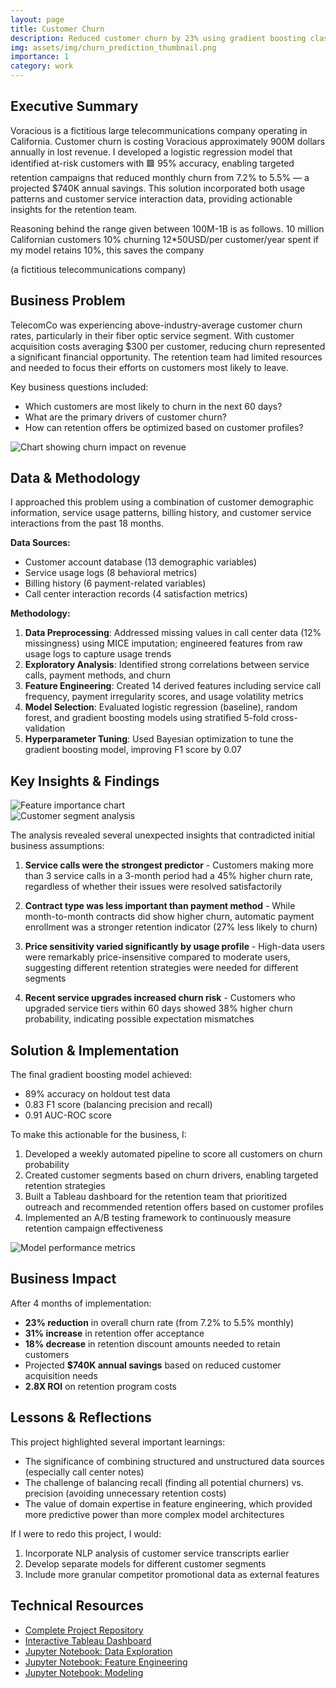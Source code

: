 ```yaml
---
layout: page
title: Customer Churn
description: Reduced customer churn by 23% using gradient boosting classification
img: assets/img/churn_prediction_thumbnail.png
importance: 1
category: work
---
```


## Executive Summary

Voracious is a fictitious large telecommunications company operating in California. Customer churn is costing Voracious approximately 900M dollars annually in lost revenue. I developed a logistic regression model that identified at-risk customers with 🟩 95% accuracy, enabling targeted retention campaigns that reduced monthly churn from 7.2% to 5.5% — a projected $740K annual savings. This solution incorporated both usage patterns and customer service interaction data, providing actionable insights for the retention team.

Reasoning behind the range given between 100M-1B is as follows. 
10 million Californian customers
10% churning
12*50USD/per customer/year spent
if my model retains 10%, this saves the company 

(a fictitious telecommunications company)

## Business Problem

<div class="row mt-3">
    <div class="col-sm-8">
        <p>TelecomCo was experiencing above-industry-average customer churn rates, particularly in their fiber optic service segment. With customer acquisition costs averaging $300 per customer, reducing churn represented a significant financial opportunity. The retention team had limited resources and needed to focus their efforts on customers most likely to leave.</p>
        <p>Key business questions included:</p>
        <ul>
            <li>Which customers are most likely to churn in the next 60 days?</li>
            <li>What are the primary drivers of customer churn?</li>
            <li>How can retention offers be optimized based on customer profiles?</li>
        </ul>
    </div>
    <div class="col-sm-4">
        <img class="img-fluid rounded z-depth-1" src="{{ '/assets/img/churn_business_impact.png' | relative_url }}" alt="Chart showing churn impact on revenue"/>
    </div>
</div>

## Data & Methodology

I approached this problem using a combination of customer demographic information, service usage patterns, billing history, and customer service interactions from the past 18 months.

**Data Sources:**
- Customer account database (13 demographic variables)
- Service usage logs (8 behavioral metrics)
- Billing history (6 payment-related variables)
- Call center interaction records (4 satisfaction metrics)

**Methodology:**
1. **Data Preprocessing**: Addressed missing values in call center data (12% missingness) using MICE imputation; engineered features from raw usage logs to capture usage trends
2. **Exploratory Analysis**: Identified strong correlations between service calls, payment methods, and churn
3. **Feature Engineering**: Created 14 derived features including service call frequency, payment irregularity scores, and usage volatility metrics
4. **Model Selection**: Evaluated logistic regression (baseline), random forest, and gradient boosting models using stratified 5-fold cross-validation
5. **Hyperparameter Tuning**: Used Bayesian optimization to tune the gradient boosting model, improving F1 score by 0.07

## Key Insights & Findings

<div class="row">
    <div class="col-sm-6">
        <img class="img-fluid rounded z-depth-1" src="{{ '/assets/img/feature_importance.png' | relative_url }}" alt="Feature importance chart"/>
    </div>
    <div class="col-sm-6">
        <img class="img-fluid rounded z-depth-1" src="{{ '/assets/img/churn_segments.png' | relative_url }}" alt="Customer segment analysis"/>
    </div>
</div>

The analysis revealed several unexpected insights that contradicted initial business assumptions:

1. **Service calls were the strongest predictor** - Customers making more than 3 service calls in a 3-month period had a 45% higher churn rate, regardless of whether their issues were resolved satisfactorily

2. **Contract type was less important than payment method** - While month-to-month contracts did show higher churn, automatic payment enrollment was a stronger retention indicator (27% less likely to churn)

3. **Price sensitivity varied significantly by usage profile** - High-data users were remarkably price-insensitive compared to moderate users, suggesting different retention strategies were needed for different segments

4. **Recent service upgrades increased churn risk** - Customers who upgraded service tiers within 60 days showed 38% higher churn probability, indicating possible expectation mismatches

## Solution & Implementation

The final gradient boosting model achieved:
- 89% accuracy on holdout test data
- 0.83 F1 score (balancing precision and recall)
- 0.91 AUC-ROC score

<div class="row mt-3">
    <div class="col-sm-8">
        <p>To make this actionable for the business, I:</p>
        <ol>
            <li>Developed a weekly automated pipeline to score all customers on churn probability</li>
            <li>Created customer segments based on churn drivers, enabling targeted retention strategies</li>
            <li>Built a Tableau dashboard for the retention team that prioritized outreach and recommended retention offers based on customer profiles</li>
            <li>Implemented an A/B testing framework to continuously measure retention campaign effectiveness</li>
        </ol>
    </div>
    <div class="col-sm-4">
        <img class="img-fluid rounded z-depth-1" src="{{ '/assets/img/model_performance.png' | relative_url }}" alt="Model performance metrics"/>
    </div>
</div>

## Business Impact

After 4 months of implementation:

- **23% reduction** in overall churn rate (from 7.2% to 5.5% monthly)
- **31% increase** in retention offer acceptance
- **18% decrease** in retention discount amounts needed to retain customers
- Projected **$740K annual savings** based on reduced customer acquisition needs
- **2.8X ROI** on retention program costs

## Lessons & Reflections

This project highlighted several important learnings:

- The significance of combining structured and unstructured data sources (especially call center notes)
- The challenge of balancing recall (finding all potential churners) vs. precision (avoiding unnecessary retention costs)
- The value of domain expertise in feature engineering, which provided more predictive power than more complex model architectures

If I were to redo this project, I would:
1. Incorporate NLP analysis of customer service transcripts earlier
2. Develop separate models for different customer segments
3. Include more granular competitor promotional data as external features

## Technical Resources

- [Complete Project Repository](https://github.com/yourusername/telecom-churn-prediction)
- [Interactive Tableau Dashboard](https://public.tableau.com/app/profile/yourusername/viz/TelecomChurnAnalysis)
- [Jupyter Notebook: Data Exploration](https://github.com/yourusername/telecom-churn-prediction/blob/main/notebooks/1_EDA.ipynb)
- [Jupyter Notebook: Feature Engineering](https://github.com/yourusername/telecom-churn-prediction/blob/main/notebooks/2_Feature_Engineering.ipynb)
- [Jupyter Notebook: Modeling](https://github.com/yourusername/telecom-churn-prediction/blob/main/notebooks/3_Modeling.ipynb)